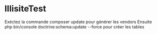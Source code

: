 IllisiteTest
============

Exéctez la commande composer update pour générer les vendors
Ensuite php bin/console doctrine:schema:update --force pour créer les tables
